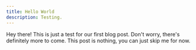```yaml
---
title: Hello World
description: Testing.
---
```


Hey there! This is just a test for our first blog post. Don't worry, there's definitely more to come. This post is nothing, you can just skip me for now.